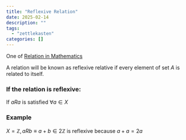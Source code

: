 ```yaml
---
title: "Reflexive Relation"
date: 2025-02-14
description: ""
tags: 
  - "zettlekasten"
categories: []
---
```


One of [Relation in Mathematics](Relation%20in%20Mathematics.md)

A relation will be known as reflexive relative if every element of set $A$ is related to itself.

### If the relation is reflexive:
If $aRa$ is satisfied $\forall a \in X$

### Example
$X = \mathbb{Z}, aRb \equiv a+b \in 2\mathbb{Z}$ is reflexive because $a+a = 2a$
